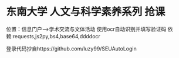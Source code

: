 # 东南大学 人文与科学素养系列 抢课

位置：信息门户——>学术交流与文体活动
使用ocr自动识别并填写验证码
依赖:requests,js2py,bs4,base64,ddddocr

登录代码抄自https://github.com/luzy99/SEUAutoLogin